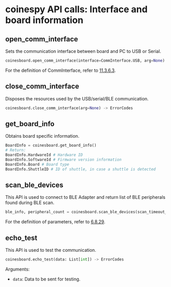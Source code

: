 # coinespy API calls: Interface and board information

## open_comm_interface
Sets the communication interface between board and PC to USB or Serial.

```python
coinesboard.open_comm_interface(interface=CommInterface.USB, arg=None) -> ErrorCodes
```

For the definition of CommInterface, refer to [11.3.6.3](../definition_of_constants.md/#comminterface).

## close_comm_interface
Disposes the resources used by the USB/serial/BLE communication.

```python
coinesboard.close_comm_interface(arg=None) -> ErrorCodes
```

## get_board_info
Obtains board specific information.

```python
BoardInfo = coinesboard.get_board_info()
# Return:
BoardInfo.HardwareId # Hardware ID
BoardInfo.SoftwareId # Firmware version information
BoardInfo.Board # Board type
BoardInfo.ShuttleID # ID of shuttle, in case a shuttle is detected
```

## scan_ble_devices
This API is used to connect to BLE Adapter and return list of BLE peripherals found during BLE
scan.

```python
ble_info, peripheral_count = coinesboard.scan_ble_devices(scan_timeout_ms=0) -> Tuple[list, int]
```
For the definition of parameters, refer to [6.8.29](../../../coines_api/api_calls/other_api/coines_scan_ble_devices.md).

## echo_test
This API is used to test the communication.

```python
coinesboard.echo_test(data: List[int]) -> ErrorCodes
```
Arguments:
- `data`: Data to be sent for testing.
 